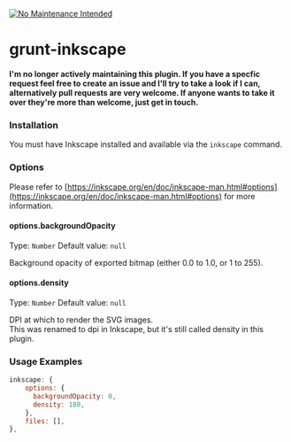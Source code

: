 [![No Maintenance Intended](http://unmaintained.tech/badge.svg)](http://unmaintained.tech/)

# grunt-inkscape

**I'm no longer actively maintaining this plugin. If you have a specfic request feel free to create an issue and I'll try to take a look if I can, alternatively pull requests are very welcome. If anyone wants to take it over they're more than welcome, just get in touch.**

### Installation

You must have Inkscape installed and available via the `inkscape` command.

### Options

Please refer to [https://inkscape.org/en/doc/inkscape-man.html#options](https://inkscape.org/en/doc/inkscape-man.html#options) for more information.

#### options.backgroundOpacity
Type: `Number`
Default value: `null`

Background opacity of exported bitmap (either 0.0 to 1.0, or 1 to 255).

#### options.density
Type: `Number`
Default value: `null`

DPI at which to render the SVG images.  
This was renamed to dpi in Inkscape, but it's still called density in this plugin.

### Usage Examples

```js
inkscape: {
    options: {
      backgroundOpacity: 0,
      density: 180,
    },
    files: [],
},
```
